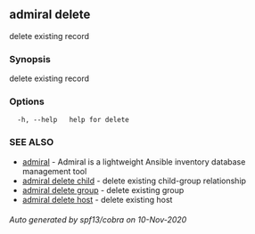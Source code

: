 ## admiral delete

delete existing record

### Synopsis

delete existing record

### Options

```
  -h, --help   help for delete
```

### SEE ALSO

* [admiral](admiral.md)	 - Admiral is a lightweight Ansible inventory database management tool
* [admiral delete child](admiral_delete_child.md)	 - delete existing child-group relationship
* [admiral delete group](admiral_delete_group.md)	 - delete existing group
* [admiral delete host](admiral_delete_host.md)	 - delete existing host

###### Auto generated by spf13/cobra on 10-Nov-2020
